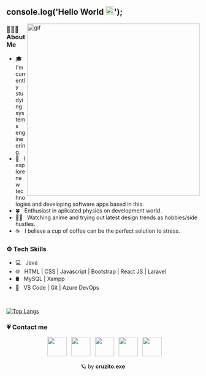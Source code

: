 ## console.log('Hello World <img src="https://media.tenor.com/nebZyl8oN7IAAAAj/wave-hello.gif" width="22"/>');

<img src="https://cdnb.artstation.com/p/assets/images/images/036/088/979/original/patty-dinio-gif.gif?1616690081" width="450" align="right" alt="gif" style="filter: grayscale(100%);"/>

<!--<img src="https://i.pinimg.com/originals/fa/de/06/fade06fdb98c309859796fb0e764ab0d.gif" width="450" align="right" alt="gif">-->

### 👨🏻‍💻 About Me

- 🎓 &nbsp; I'm currently studying systems engineering.
- 🤔 &nbsp; I explore new technologies and developing software apps based in this.
- 🍀 &nbsp; Enthusiast in aplicated physics on development world.
- ✍🏻 &nbsp; Watching anime and trying out latest design trends as hobbies/side hustles.
- ☕ &nbsp; I believe a cup of coffee can be the perfect solution to stress.

<h3> ⚙️ Tech Skills </h3>

- 💻 &nbsp; Java 
- 🌐 &nbsp; HTML | CSS | Javascript | Bootstrap | React JS | Laravel
- 🛢 &nbsp; MySQL | Xampp
- 🔧 &nbsp; VS Code | Git | Azure DevOps

<br>

<!--[![Top Langs](https://github-readme-stats.vercel.app/api/top-langs/?username=cruzito-rar&layout=compact&title_color=7F5D5D&text_color=7F5D5D&bg_color=50,FAF0E6,E6E6FA)](https://github.com/cruzito-exe/github-readme-stats)-->

[![Top Langs](https://github-readme-stats.vercel.app/api/top-langs/?username=cruzito-rar&layout=compact&title_color=FFFFFF&text_color=FFFFFF&bg_color=50,7D7F89,B7B7C2)](https://github.com/cruzito-exe/github-readme-stats)
</br>


<!--<img align="center" src="https://github-readme-stats.vercel.app/api?username=cruzito-rar&include_all_commits=true&count_private=true&show_icons=true&line_height=20&title_color=FFFFFF&icon_color=FFFFFF&text_color=FFFFFF&bg_color=50,DC4496,05B0FF" alt="cruzito-rar's Github Stats">-->

### 💗 Contact me

<p align="center">
&nbsp; <a href="https://twitter.com/cruzito_exe" target="_blank" rel="noopener noreferrer" title="My Twitter"><img src="https://img.icons8.com/plasticine/100/000000/twitter.png" width="50"/></a>  
&nbsp; <a href="https://www.instagram.com/cruzito.rar/" target="_blank" rel="noopener noreferrer" title="My Instagram"><img src="https://img.icons8.com/plasticine/100/000000/instagram-new.png" width="50"/></a>  
&nbsp; <a href="https://www.linkedin.com/in/cruzito-exe/" target="_blank" rel="noopener noreferrer" title="My LinkedIn"><img src="https://img.icons8.com/plasticine/100/000000/linkedin.png" width="50"/></a>
&nbsp; <a href="mailto:dcruzer92@gmail.com" target="_blank" rel="noopener noreferrer" title="My Email"><img src="https://img.icons8.com/plasticine/100/000000/gmail.png" width="50"/></a>
&nbsp; <a href="https://portfolio-cruzito-exe.vercel.app/" target="_blank" rel="noopener noreferrer" title="My Portfolio"><img src="https://img.icons8.com/plasticine/256/github.png" width="50"/></a>
</p>

<p align="center"> 🪐 by <strong>cruzito.exe </strong> </p>
